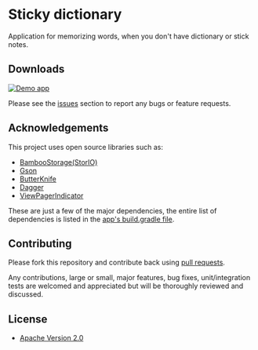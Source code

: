 # Sticky dictionary

Application for memorizing words, when you don't have dictionary or stick notes.

## Downloads
[![Demo app](https://camo.githubusercontent.com/dc1ffe0e4d25c2c28a69423c3c78000ef7ee96bf/68747470733a2f2f646576656c6f7065722e616e64726f69642e636f6d2f696d616765732f6272616e642f656e5f6170705f7267625f776f5f34352e706e67)](https://play.google.com/store/apps/details?id=com.github.nikitin_da.sticky_dictionary)

Please see the [issues](https://github.com/nikitin-da/sticky-dictionary/issues) section to
report any bugs or feature requests.

## Acknowledgements

This project uses open source libraries such as:

* [BambooStorage(StorIO)](https://github.com/pushtorefresh/storio)
* [Gson](https://github.com/google/gson)
* [ButterKnife](https://github.com/JakeWharton/butterknife)
* [Dagger](https://github.com/square/dagger)
* [ViewPagerIndicator](https://github.com/JakeWharton/Android-ViewPagerIndicator)

These are just a few of the major dependencies, the entire list of dependencies
is listed in the [app's build.gradle file](https://github.com/nikitin-da/sticky-dictionary/blob/master/app/build.gradle).

## Contributing

Please fork this repository and contribute back using
[pull requests](https://github.com/nikitin-da/sticky-dictionary/pulls).

Any contributions, large or small, major features, bug fixes, unit/integration tests are welcomed and appreciated
but will be thoroughly reviewed and discussed.

## License

* [Apache Version 2.0](http://www.apache.org/licenses/LICENSE-2.0.html)
